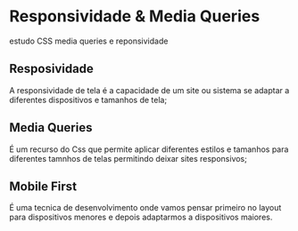 # Responsividade & Media Queries
estudo CSS media queries e reponsividade 

## Resposividade

A responsividade de tela é a capacidade de um site ou sistema se adaptar a diferentes dispositivos e tamanhos de tela;

## Media Queries

É um recurso do Css que permite aplicar diferentes estilos e tamanhos para diferentes tamnhos de telas permitindo deixar sites responsivos;

## Mobile First

É uma tecnica de desenvolvimento onde vamos pensar primeiro no layout para dispositivos menores e depois adaptarmos a dispositivos maiores.




